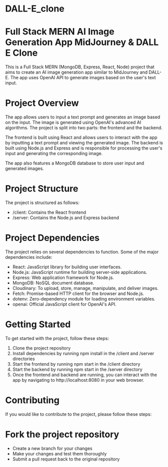 # DALL-E_clone

# Full Stack MERN AI Image Generation App MidJourney & DALL E Clone
This is a Full Stack MERN (MongoDB, Express, React, Node) project that aims to create an AI image generation app similar to MidJourney and DALL-E. The app uses OpenAI API to generate images based on the user's text input.

# Project Overview
The app allows users to input a text prompt and generates an image based on the input. The image is generated using OpenAI's advanced AI algorithms. The project is split into two parts: the frontend and the backend.

The frontend is built using React and allows users to interact with the app by inputting a text prompt and viewing the generated image. The backend is built using Node.js and Express and is responsible for processing the user's input and generating the corresponding image.

The app also features a MongoDB database to store user input and generated images.

# Project Structure
The project is structured as follows:

* /client: Contains the React frontend
* /server: Contains the Node.js and Express backend

# Project Dependencies
The project relies on several dependencies to function. Some of the major dependencies include:

* React: JavaScript library for building user interfaces.
* Node.js: JavaScript runtime for building server-side applications.
* Express: Web application framework for Node.js.
* MongoDB: NoSQL document database.
* Cloudinary: To upload, store, manage, manipulate, and deliver images.
* Fetch: Promise-based HTTP client for the browser and Node.js.
* dotenv: Zero-dependency module for loading environment variables.
* openai: Official JavaScript client for OpenAI's API.

# Getting Started
To get started with the project, follow these steps:

1. Clone the project repository
2. Install dependencies by running npm install in the /client and /server directories
3. Start the frontend by running npm start in the /client directory
4. Start the backend by running npm start in the /server directory
5. Once the frontend and backend are running, you can interact with the app by navigating to http://localhost:8080 in your web browser.

# Contributing
If you would like to contribute to the project, please follow these steps:

# Fork the project repository
* Create a new branch for your changes
* Make your changes and test them thoroughly
* Submit a pull request back to the original repository
